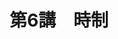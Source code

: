 ---
publishDate: 2025-08-22
title: "第6講　時制"
image: '~/assets/images/black.png'
category: "フランス語超入門"
tags:
- フランス語
- 時制
- 印欧語
- 単純過去
---